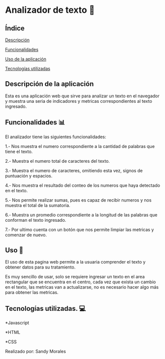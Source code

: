 # Analizador de texto 📝
## Índice
[Descripción](#descripción-de-la-aplicación) 

[Funcionalidades](#funcionalidades-📊)

[Uso de la aplicación](#uso-📜)

[Tecnologías utilizadas](#tecnologías-utilizadas-💻)


## Descripción de la aplicación

Esta es una aplicación web que sirve para analizar un texto en el navegador y muestra una seria de indicadores y metricas correspondientes al texto ingresado.


## Funcionalidades 📊

El analizador tiene las siguientes funcionalidades:

1.- Nos muestra el numero correspondiente a la cantidad de palabras que tiene el texto.

2.- Muestra el numero total de caracteres del texto.

3.- Muestra el numero de caracteres, omitiendo esta vez, signos de puntuación y espacios.

4.- Nos muestra el resultado del conteo de los numeros que haya detectado en el texto.

5.- Nos permite realizar sumas, pues es capaz de recibir numeros y nos muestra el total de la sumatoria.

6.- Muestra un promedio correspondiente a la longitud de las palabras que conforman el texto ingresado.

7.- Por ultimo cuenta con un botón que nos permite limpiar las metricas y comenzar de nuevo.


## Uso 📜

El uso de esta pagina web permite a la usuaria comprender el texto y obtener datos para su tratamiento.

Es muy sencillo de usar, solo se requiere ingresar un texto en el area rectangular que se encuentra en el centro, cada vez que exista un cambio en el texto, las metricas van a actualizarse, no es necesario hacer algo más para obtener las metricas.


## Tecnologías utilizadas. 💻

*Javascript

*HTML 

*CSS 

Realizado por: Sandy Morales 
